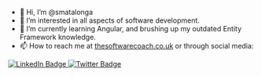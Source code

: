 - 👋 Hi, I’m @smatalonga
- 👀 I’m interested in all aspects of software development.
- 🌱 I’m currently learning Angular, and brushing up my outdated Entity Framework knowledge.
- 📫 How to reach me at <a href="https://thesoftwarecoach.co.uk">thesoftwarecoach.co.uk</a> or through social media:
<div id="badges">
  <a href="https://www.linkedin.com/in/santiagomatalonga/">
    <img src="https://img.shields.io/badge/LinkedIn-blue?style=for-the-badge&logo=linkedin&logoColor=white" alt="LinkedIn Badge"/>
  </a>
  <a href="https://twitter.com/santimatalonga">
    <img src="https://img.shields.io/twitter/url?label=Follow%20me&style=social&url=https%3A%2F%2Ftwitter.com%2Fsantimatalonga" alt="Twitter Badge"/>
  </a>
 <div>


